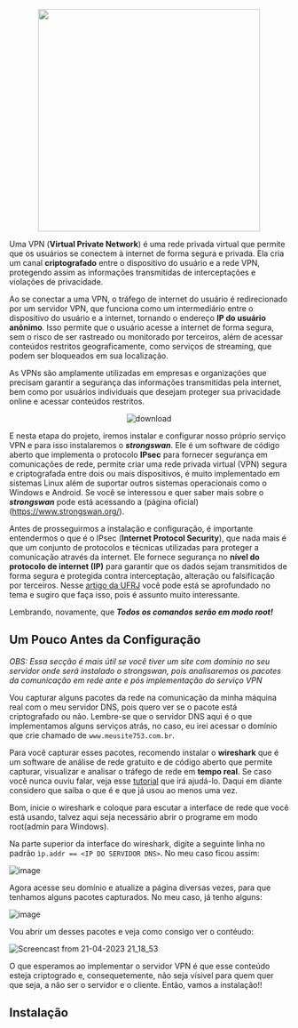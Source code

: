 <div align = "center">

<img src=https://user-images.githubusercontent.com/104470835/233728802-87489d86-361d-486c-8199-8fc3d15ff07a.png width="400"/>

</div>

Uma VPN (**Virtual Private Network**) é uma rede privada virtual que permite que os usuários se conectem à internet de forma segura e privada. Ela cria um canal **criptografado** entre o dispositivo do usuário e a rede VPN, protegendo assim as informações transmitidas de interceptações e violações de privacidade. 

Ao se conectar a uma VPN, o tráfego de internet do usuário é redirecionado por um servidor VPN, que funciona como um intermediário entre o dispositivo do usuário e a internet, tornando o endereço **IP do usuário anônimo**. Isso permite que o usuário acesse a internet de forma segura, sem o risco de ser rastreado ou monitorado por terceiros, além de acessar conteúdos restritos geograficamente, como serviços de streaming, que podem ser bloqueados em sua localização. 

As VPNs são amplamente utilizadas em empresas e organizações que precisam garantir a segurança das informações transmitidas pela internet, bem como por usuários individuais que desejam proteger sua privacidade online e acessar conteúdos restritos.


<div align = "center">
  
![download](https://user-images.githubusercontent.com/104470835/233728511-c468bfb2-3772-4d19-a1b9-b82585b17224.png)

</div>


E nesta etapa do projeto, iremos instalar e configurar nosso próprio serviço VPN e para isso instalaremos o ***strongswan***. Ele é um software de código aberto que implementa o protocolo **IPsec** para fornecer segurança em comunicações de rede, permite criar uma rede privada virtual (VPN) segura e criptografada entre dois ou mais dispositivos, é muito implementado em sistemas Linux além de suportar outros sistemas operacionais como o Windows e Android. Se você se interessou e quer saber mais sobre o ***strongswan*** pode está acessando a (página oficial)(https://www.strongswan.org/). 

Antes de prosseguirmos a instalação e configuração, é importante entendermos o que é o IPsec (**Internet Protocol Security**), que nada mais é que um conjunto de protocolos e técnicas utilizadas para proteger a comunicação através da internet. Ele fornece segurança no **nível do protocolo de internet (IP)** para garantir que os dados sejam transmitidos de forma segura e protegida contra interceptação, alteração ou falsificação por terceiros. Nesse [artigo da UFRJ](https://www.gta.ufrj.br/ensino/eel878/redes1-2016-1/16_1_2/vpn/vpn_ipsec2/vpn_ipsec/ipsec.html) você pode está se aprofundado no tema e sugiro que faça isso, pois é assunto muito interessante.

Lembrando, novamente, que ***Todos os comandos serão em modo root!***

## Um Pouco Antes da Configuração

*OBS: Essa secção é mais útil se você tiver um site com domínio no seu servidor onde será instalado o strongswan, pois analisaremos os pacotes da comunicação em rede ante e pós implementação do serviço VPN*

Vou capturar alguns pacotes da rede na comunicação da minha máquina real com o meu servidor DNS, pois quero ver se o pacote está criptografado ou não. Lembre-se que o servidor DNS aqui é o que implementamos alguns serviços atrás, no caso, eu irei acessar o domínio que crie chamado de `www.meusite753.com.br`.

Para você capturar esses pacotes, recomendo instalar o **wireshark** que é um software de análise de rede gratuito e de código aberto que permite capturar, visualizar e analisar o tráfego de rede em **tempo real**. Se caso você nunca ouviu falar, veja esse [tutorial](https://www.varonis.com/pt-br/blog/how-to-use-wireshark) que irá ajudá-lo. Daqui em diante considero que saiba o que é e que já usou ao menos uma vez.

Bom, inicie o wireshark e coloque para escutar a interface de rede que você está usando, talvez aqui seja necessário abrir o programe em modo root(admin para Windows). 

Na parte superior da interface do wireshark, digite a seguinte linha no padrão `ìp.addr == <IP DO SERVIDOR DNS>`. No meu caso ficou assim:

![image](https://user-images.githubusercontent.com/104470835/233750995-48fe8a9f-9ac5-47ac-8d70-21e11ae33a43.png)

Agora acesse seu domínio e atualize a página diversas vezes, para que tenhamos alguns pacotes capturados. No meu caso, já tenho alguns:

![image](https://user-images.githubusercontent.com/104470835/233751463-58b0cb44-2a93-4cac-8fd2-025e9a4d7442.png)

Vou abrir um desses pacotes e veja como consigo ver o contéudo:

![Screencast from 21-04-2023 21_18_53](https://user-images.githubusercontent.com/104470835/233751876-056f85fd-124f-4f7a-94e3-fbc0efb6ea1b.gif)

O que esperamos ao implementar o servidor VPN é que esse conteúdo esteja criptogrado e, consequetemente, não seja vísivel para quem quer que seja, a não ser o servidor e o cliente. Então, vamos a instalação!!


## Instalação 


